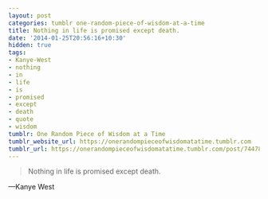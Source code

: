 ```yaml
---
layout: post
categories: tumblr one-random-piece-of-wisdom-at-a-time
title: Nothing in life is promised except death.
date: '2014-01-25T20:56:16+10:30'
hidden: true
tags:
- Kanye-West
- nothing
- in
- life
- is
- promised
- except
- death
- quote
- wisdom
tumblr: One Random Piece of Wisdom at a Time
tumblr_website_url: https://onerandompieceofwisdomatatime.tumblr.com
tumblr_url: https://onerandompieceofwisdomatatime.tumblr.com/post/74478579879/nothing-in-life-is-promised-except-death
---
```

> Nothing in life is promised except death.

—Kanye West
